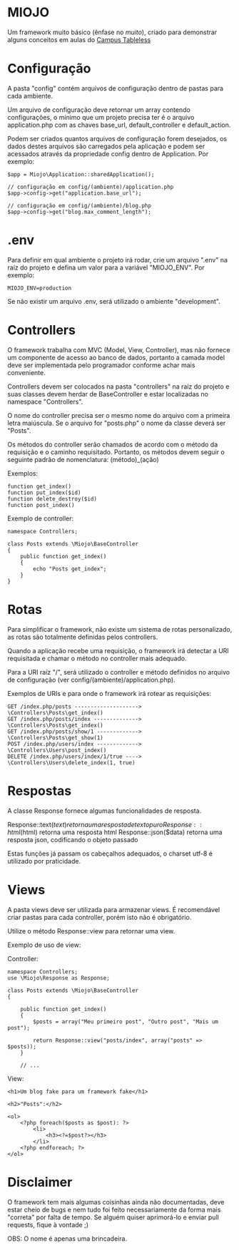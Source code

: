 MIOJO
=====

Um framework muito básico (ênfase no *muito*), criado para demonstrar alguns conceitos em aulas do [Campus Tableless](http://campus.tableless.com.br)

Configuração
============

A pasta "config" contém arquivos de configuração dentro de pastas para cada ambiente.

Um arquivo de configuração deve retornar um array contendo configurações, o mínimo que um projeto precisa ter é o arquivo
application.php com as chaves base_url, default_controller e default_action.

Podem ser criados quantos arquivos de configuração forem desejados, os dados destes arquivos são carregados pela aplicação e podem ser acessados
através da propriedade config dentro de Application. Por exemplo:

	$app = Miojo\Application::sharedApplication();
	
	// configuração em config/(ambiente)/application.php
	$app->config->get("application.base_url");
	
	// configuração em config/(ambiente)/blog.php
	$app->config->get("blog.max_comment_length");

.env
====

Para definir em qual ambiente o projeto irá rodar, crie um arquivo ".env" na raíz do projeto e defina um valor para a variável "MIOJO_ENV".
Por exemplo:

	MIOJO_ENV=production

Se não existir um arquivo .env, será utilizado o ambiente "development".

Controllers
===========

O framework trabalha com MVC (Model, View, Controller), mas não fornece um componente de acesso ao banco de dados, portanto a camada model deve
ser implementada pelo programador conforme achar mais conveniente.

Controllers devem ser colocados na pasta "controllers" na raíz do projeto e suas classes devem herdar de BaseController e estar localizadas no
namespace "Controllers".

O nome do controller precisa ser o mesmo nome do arquivo com a primeira letra maiúscula. Se o arquivo for "posts.php" o nome da classe deverá
ser "Posts".

Os métodos do controller serão chamados de acordo com o método da requisição e o caminho requisitado.
Portanto, os métodos devem seguir o seguinte padrão de nomenclatura:
(método)_(ação)

Exemplos:

	function get_index()
	function put_index($id)
	function delete_destroy($id)
	function post_index()

Exemplo de controller:

	namespace Controllers;

	class Posts extends \Miojo\BaseController
	{
		public function get_index()
		{
			echo "Posts get_index";
		}
	}
	
Rotas
=====

Para simplificar o framework, não existe um sistema de rotas personalizado, as rotas são totalmente definidas pelos controllers.

Quando a aplicação recebe uma requisição, o framework irá detectar a URI requisitada e chamar o método no controller mais adequado.

Para a URI raíz "/", será utilizado o controller e método definidos no arquivo de configuração (ver config/(ambiente)/application.php).

Exemplos de URIs e para onde o framework irá rotear as requisições:

	GET /index.php/posts --------------------> \Controllers\Posts\get_index()
	GET /index.php/posts/index --------------> \Controllers\Posts\get_index()
	GET /index.php/posts/show/1 -------------> \Controllers\Posts\get_show(1)
	POST /index.php/users/index -------------> \Controllers\Users\post_index()
	DELETE /index.php/users/index/1/true ----> \Controllers\Users\delete_index(1, true)

Respostas
=========

A classe Response fornece algumas funcionalidades de resposta.

Response::text($text) retorna uma resposta de texto puro
Response::html($html) retorna uma resposta html
Response::json($data) retorna uma resposta json, codificando o objeto passado

Estas funções já passam os cabeçalhos adequados, o charset utf-8 é utilizado por praticidade.

Views
=====

A pasta views deve ser utilizada para armazenar views. É recomendável criar pastas para cada controller, porém isto não é obrigatório.

Utilize o método Response::view para retornar uma view.

Exemplo de uso de view:

Controller:

	namespace Controllers;
	use \Miojo\Response as Response;

	class Posts extends \Miojo\BaseController
	{
	
		public function get_index()
		{
			$posts = array("Meu primeiro post", "Outro post", "Mais um post");
		
			return Response::view("posts/index", array("posts" => $posts));
		}
		
		// ...

View:

	<h1>Um blog fake para um framework fake</h1>

	<h2>"Posts":</h2>

	<ol>
		<?php foreach($posts as $post): ?>
			<li>
				<h3><?=$post?></h3>
			</li>
		<?php endforeach; ?>
	</ol>

Disclaimer
==========

O framework tem mais algumas coisinhas ainda não documentadas, deve estar cheio de bugs e nem tudo foi feito necessariamente
da forma mais "correta" por falta de tempo. Se alguém quiser aprimorá-lo e enviar pull requests, fique à vontade ;)

OBS: O nome é apenas uma brincadeira.